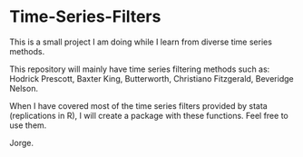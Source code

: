 # Time-Series-Filters
This is a small project I am doing while I learn from diverse time series methods. 

This repository will mainly have time series filtering methods such as: Hodrick Prescott, Baxter King, Butterworth, Christiano Fitzgerald, Beveridge Nelson. 

When I have covered most of the time series filters provided by stata (replications in R), I will create a package with these functions. Feel free to use them. 

Jorge. 
